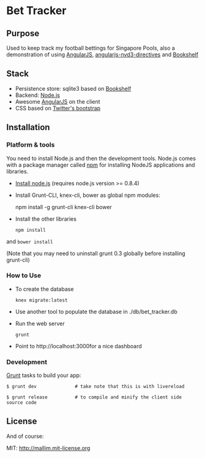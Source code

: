 
Bet Tracker
=========

## Purpose

Used to keep track my football bettings for Singapore Pools, also a demonstration of using [AngularJS](http://www.angularjs.org), [angularjs-nvd3-directives](https://github.com/cmaurer/angularjs-nvd3-directives) and [Bookshelf](http://bookshelfjs.org/)

## Stack
* Persistence store: sqlite3 based on [Bookshelf](http://bookshelfjs.org/)
* Backend: [Node.js](http://nodejs.org/)
* Awesome [AngularJS](http://www.angularjs.org/) on the client
* CSS based on [Twitter's bootstrap](http://getbootstrap.com/)

## Installation

### Platform & tools

You need to install Node.js and then the development tools. Node.js comes with a package manager called [npm](http://npmjs.org) for installing NodeJS applications and libraries.
* [Install node.js](http://nodejs.org/download/) (requires node.js version >= 0.8.4)
* Install Grunt-CLI, knex-cli, bower as global npm modules:

    npm install -g grunt-cli knex-cli bower

* Install the other libraries

    ```
    npm install 
    ```
and
    ```
    bower install 
    ```

(Note that you may need to uninstall grunt 0.3 globally before installing grunt-cli)

### How to Use  
  
* To create the database

    ```
    knex migrate:latest 
    ```
* Use another tool to populate the database in ./db/bet_tracker.db
* Run the web server 

    ```
    grunt
    ```
* Point to http://localhost:3000for a nice dashboard

### Development

  [Grunt](http://gruntjs.com/) tasks to build your app:

    $ grunt dev              # take note that this is with livereload
    
    $ grunt release          # to compile and minify the client side source code
    
## License

And of course:

MIT: http://mallim.mit-license.org
        

